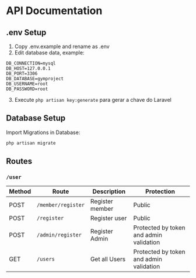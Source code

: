 # API Documentation

## .env Setup

1. Copy .env.example and rename as .env
2. Edit database data, example:
``` dotenv
DB_CONNECTION=mysql
DB_HOST=127.0.0.1
DB_PORT=3306
DB_DATABASE=gymproject
DB_USERNAME=root
DB_PASSWORD=root
```
3. Execute ```php artisan key:generate``` para gerar a chave do Laravel

## Database Setup

Import Migrations in Database:
``` bash
php artisan migrate
```

## Routes

### `/user`
| Method | Route             | Description               | Protection                      |
| ------ | ----------------- | ------------------------- | ------------------------------- |
| POST   | `/member/register`| Register member           | Public                          |
| POST   | `/register`       | Register user             | Public                          |
| POST   | `/admin/register` | Register Admin            | Protected by token and admin validation|
| GET    | `/users`          | Get all Users             | Protected by token and admin validation|